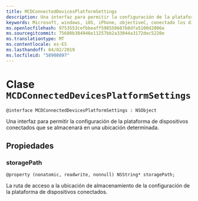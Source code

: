 ```yaml
---
title: MCDConnectedDevicesPlatformSettings
description: Una interfaz para permitir la configuración de la plataforma de dispositivos conectados que se almacenará en una ubicación determinada.
keywords: Microsoft, windows, iOS, iPhone, objectiveC, conectado los dispositivos, proyecto Roma
ms.openlocfilehash: 9753553cefbbeaff598550687b8dfa5100d2006e
ms.sourcegitcommit: 75680b384946e11257bb2a33044a3172dec5220e
ms.translationtype: MT
ms.contentlocale: es-ES
ms.lasthandoff: 04/02/2019
ms.locfileid: "58908897"
---
```

# <a name="class-mcdconnecteddevicesplatformsettings"></a>Clase `MCDConnectedDevicesPlatformSettings` 

```
@interface MCDConnectedDevicesPlatformSettings : NSObject
```  
Una interfaz para permitir la configuración de la plataforma de dispositivos conectados que se almacenará en una ubicación determinada.  

## <a name="properties"></a>Propiedades

### <a name="storagepath"></a>storagePath
`@property (nonatomic, readwrite, nonnull) NSString* storagePath;`

La ruta de acceso a la ubicación de almacenamiento de la configuración de la plataforma de dispositivos conectados.